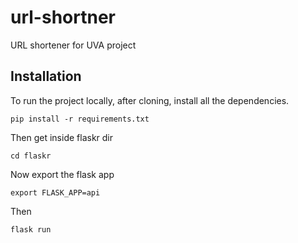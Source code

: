 # url-shortner
URL shortener for UVA project

## Installation
To run the project locally, after cloning, install all the dependencies.
```
pip install -r requirements.txt
```
Then get inside flaskr dir
```
cd flaskr
```
Now export the flask app
```
export FLASK_APP=api
```
Then
```
flask run
```